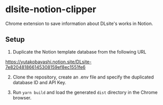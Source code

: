 # dlsite-notion-clipper

Chrome extension to save information about DLsite's works in Notion.

## Setup

1. Duplicate the Notion template database from the following URL

https://yutakobayashi.notion.site/DLsite-7e820481866145308159ef8ec1551fe6

2. Clone the repository, create an .env file and specify the duplicated database ID and API Key.

3. Run `yarn build` and load the generated `dist` directory in the Chrome browser.